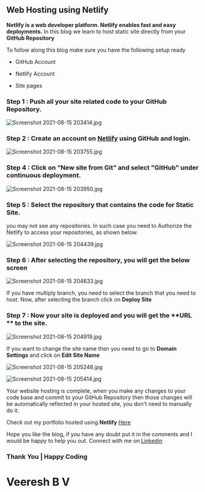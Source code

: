 ## Web Hosting using Netlify

**Netlify is a web developer platform.  Netlify enables fast and easy deployments.**
In this blog we learn to host static site directly from your **GitHub Repository**

To follow along this blog make sure you have the following setup ready
- GitHub Account

- Netlify Account

- Site pages

### Step 1 : Push all your site related code to your GitHub Repository.

![Screenshot 2021-08-15 203414.jpg](https://cdn.hashnode.com/res/hashnode/image/upload/v1629039889459/QgApXrB_Q.jpeg)

### Step 2 : Create an account on [Netlify](https://www.netlify.com/) using GitHub and login.

![Screenshot 2021-08-15 203755.jpg](https://cdn.hashnode.com/res/hashnode/image/upload/v1629040092165/FHU3YUMmE.jpeg)

### Step 4 : Click on “New site from Git” and select "GitHub" under continuous deployment.

![Screenshot 2021-08-15 203950.jpg](https://cdn.hashnode.com/res/hashnode/image/upload/v1629040252597/cviqgfN2B.jpeg)

### Step 5 : Select the repository that contains the code for Static Site.
you may not see any repositories. In such case you need to Authorize the Netlify to access your repositories, as shown below.

![Screenshot 2021-08-15 204439.jpg](https://cdn.hashnode.com/res/hashnode/image/upload/v1629040512516/Rh2EDenbT.jpeg)

### Step 6 : After selecting the repository, you will get the below screen 

![Screenshot 2021-08-15 204633.jpg](https://cdn.hashnode.com/res/hashnode/image/upload/v1629040622122/Is4vXzdFF.jpeg)

If you have multiply branch, you need to select the branch that you need to host.
Now, after selecting the branch click on **Deploy Site**

### Step 7 : Now your site is deployed and you will get the **URL ** to the site.

![Screenshot 2021-08-15 204919.jpg](https://cdn.hashnode.com/res/hashnode/image/upload/v1629040850620/KKC12YPhT.jpeg)

If you want to change the site name then you need to go to **Domain Settings** and click on **Edit Site Name**

![Screenshot 2021-08-15 205248.jpg](https://cdn.hashnode.com/res/hashnode/image/upload/v1629041025475/cUmvLpdTP.jpeg)

![Screenshot 2021-08-15 205414.jpg](https://cdn.hashnode.com/res/hashnode/image/upload/v1629041070986/l8e4fU9SG.jpeg)

Your website hosting is complete, when you make any changes to your code base and commit to your GitHub Repository then those changes will be automatically reflected in your hosted site, you don't need to manually do it.

Check out my portfolio hosted using **Netlify**  [Here](https://veereshbv.netlify.app/) 

Hope you like the blog, if you have any doubt put it in the comments and I would be happy to help you out.
Connect with me on [Linkedin](https://www.linkedin.com/in/veereshbv04/)

### Thank You | Happy Coding

# Veeresh B V